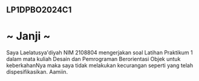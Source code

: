## LP1DPBO2024C1

# ~ Janji ~
Saya Laelatusya'diyah NIM 2108804 mengerjakan soal Latihan Praktikum 1 dalam mata kuliah Desain dan Pemrograman Berorientasi Objek untuk keberkahanNya maka saya tidak melakukan kecurangan seperti yang telah dispesifikasikan. Aamiin.

